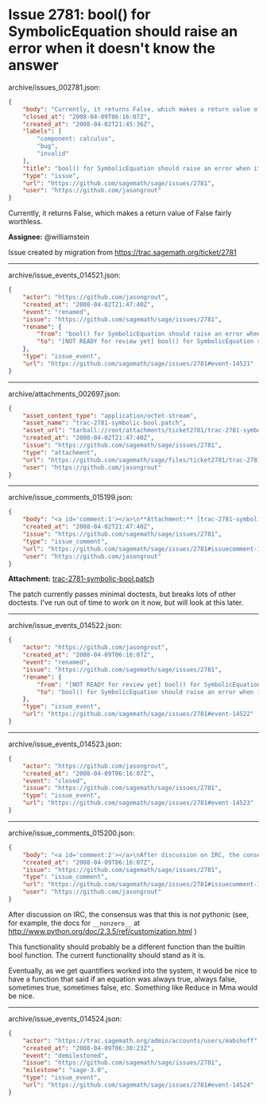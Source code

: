 # Issue 2781: bool() for SymbolicEquation should raise an error when it doesn't know the answer

archive/issues_002781.json:
```json
{
    "body": "Currently, it returns False, which makes a return value of False fairly worthless.\n\n**Assignee:** @williamstein\n\nIssue created by migration from https://trac.sagemath.org/ticket/2781\n\n",
    "closed_at": "2008-04-09T06:16:07Z",
    "created_at": "2008-04-02T21:45:36Z",
    "labels": [
        "component: calculus",
        "bug",
        "invalid"
    ],
    "title": "bool() for SymbolicEquation should raise an error when it doesn't know the answer",
    "type": "issue",
    "url": "https://github.com/sagemath/sage/issues/2781",
    "user": "https://github.com/jasongrout"
}
```
Currently, it returns False, which makes a return value of False fairly worthless.

**Assignee:** @williamstein

Issue created by migration from https://trac.sagemath.org/ticket/2781





---

archive/issue_events_014521.json:
```json
{
    "actor": "https://github.com/jasongrout",
    "created_at": "2008-04-02T21:47:40Z",
    "event": "renamed",
    "issue": "https://github.com/sagemath/sage/issues/2781",
    "rename": {
        "from": "bool() for SymbolicEquation should raise an error when it doesn't know the answer",
        "to": "[NOT READY for review yet] bool() for SymbolicEquation should raise an error when it doesn't know the answer"
    },
    "type": "issue_event",
    "url": "https://github.com/sagemath/sage/issues/2781#event-14521"
}
```



---

archive/attachments_002697.json:
```json
{
    "asset_content_type": "application/octet-stream",
    "asset_name": "trac-2781-symbolic-bool.patch",
    "asset_url": "tarball://root/attachments/ticket2781/trac-2781-symbolic-bool.patch",
    "created_at": "2008-04-02T21:47:40Z",
    "issue": "https://github.com/sagemath/sage/issues/2781",
    "type": "attachment",
    "url": "https://github.com/sagemath/sage/files/ticket2781/trac-2781-symbolic-bool.patch",
    "user": "https://github.com/jasongrout"
}
```



---

archive/issue_comments_015199.json:
```json
{
    "body": "<a id='comment:1'></a>\n**Attachment:** [trac-2781-symbolic-bool.patch](https://github.com/sagemath/sage/files/ticket2781/trac-2781-symbolic-bool.patch)\n\nThe patch currently passes minimal doctests, but breaks lots of other doctests.  I've run out of time to work on it now, but will look at this later.",
    "created_at": "2008-04-02T21:47:40Z",
    "issue": "https://github.com/sagemath/sage/issues/2781",
    "type": "issue_comment",
    "url": "https://github.com/sagemath/sage/issues/2781#issuecomment-15199",
    "user": "https://github.com/jasongrout"
}
```

<a id='comment:1'></a>
**Attachment:** [trac-2781-symbolic-bool.patch](https://github.com/sagemath/sage/files/ticket2781/trac-2781-symbolic-bool.patch)

The patch currently passes minimal doctests, but breaks lots of other doctests.  I've run out of time to work on it now, but will look at this later.



---

archive/issue_events_014522.json:
```json
{
    "actor": "https://github.com/jasongrout",
    "created_at": "2008-04-09T06:16:07Z",
    "event": "renamed",
    "issue": "https://github.com/sagemath/sage/issues/2781",
    "rename": {
        "from": "[NOT READY for review yet] bool() for SymbolicEquation should raise an error when it doesn't know the answer",
        "to": "bool() for SymbolicEquation should raise an error when it doesn't know the answer"
    },
    "type": "issue_event",
    "url": "https://github.com/sagemath/sage/issues/2781#event-14522"
}
```



---

archive/issue_events_014523.json:
```json
{
    "actor": "https://github.com/jasongrout",
    "created_at": "2008-04-09T06:16:07Z",
    "event": "closed",
    "issue": "https://github.com/sagemath/sage/issues/2781",
    "type": "issue_event",
    "url": "https://github.com/sagemath/sage/issues/2781#event-14523"
}
```



---

archive/issue_comments_015200.json:
```json
{
    "body": "<a id='comment:2'></a>\nAfter discussion on IRC, the consensus was that this is *not* pythonic (see, for example, the docs for `__nonzero__` at http://www.python.org/doc/2.3.5/ref/customization.html )\n\nThis functionality should probably be a different function than the builtin bool function.  The current functionality should stand as it is.\n\nEventually, as we get quantifiers worked into the system, it would be nice to have a function that said if an equation was always true, always false, sometimes true, sometimes false, etc.  Something like Reduce in Mma would be nice.",
    "created_at": "2008-04-09T06:16:07Z",
    "issue": "https://github.com/sagemath/sage/issues/2781",
    "type": "issue_comment",
    "url": "https://github.com/sagemath/sage/issues/2781#issuecomment-15200",
    "user": "https://github.com/jasongrout"
}
```

<a id='comment:2'></a>
After discussion on IRC, the consensus was that this is *not* pythonic (see, for example, the docs for `__nonzero__` at http://www.python.org/doc/2.3.5/ref/customization.html )

This functionality should probably be a different function than the builtin bool function.  The current functionality should stand as it is.

Eventually, as we get quantifiers worked into the system, it would be nice to have a function that said if an equation was always true, always false, sometimes true, sometimes false, etc.  Something like Reduce in Mma would be nice.



---

archive/issue_events_014524.json:
```json
{
    "actor": "https://trac.sagemath.org/admin/accounts/users/mabshoff",
    "created_at": "2008-04-09T06:30:23Z",
    "event": "demilestoned",
    "issue": "https://github.com/sagemath/sage/issues/2781",
    "milestone": "sage-3.0",
    "type": "issue_event",
    "url": "https://github.com/sagemath/sage/issues/2781#event-14524"
}
```
